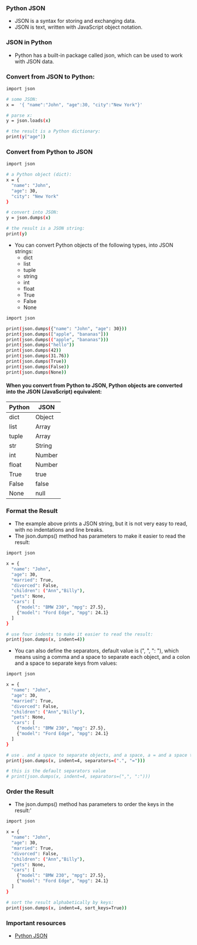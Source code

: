 ### Python JSON
* JSON is a syntax for storing and exchanging data.
* JSON is text, written with JavaScript object notation.

### JSON in Python
* Python has a built-in package called json, which can be used to work with JSON data.

### Convert from JSON to Python:
```bash
import json

# some JSON:
x =  '{ "name":"John", "age":30, "city":"New York"}'

# parse x:
y = json.loads(x)

# the result is a Python dictionary:
print(y["age"]) 
```

### Convert from Python to JSON
```bash
import json

# a Python object (dict):
x = {
  "name": "John",
  "age": 30,
  "city": "New York"
}

# convert into JSON:
y = json.dumps(x)

# the result is a JSON string:
print(y)
```

* You can convert Python objects of the following types, into JSON strings:
  * dict
  * list
  * tuple
  * string
  * int
  * float
  * True
  * False
  * None
```bash
import json

print(json.dumps({"name": "John", "age": 30}))
print(json.dumps(["apple", "bananas"]))
print(json.dumps(("apple", "bananas")))
print(json.dumps("hello"))
print(json.dumps(42))
print(json.dumps(31.76))
print(json.dumps(True))
print(json.dumps(False))
print(json.dumps(None)) 
```

#### When you convert from Python to JSON, Python objects are converted into the JSON (JavaScript) equivalent:

| Python | JSON   |
|--------|--------|
| dict   | Object |
| list   | Array  |
| tuple  | Array  |
| str    | String |
| int    | Number |
| float  | Number |
| True   | true   |
| False  | false  |
| None   | null   |


### Format the Result
* The example above prints a JSON string, but it is not very easy to read, with no indentations and line breaks.
* The json.dumps() method has parameters to make it easier to read the result:
```bash
import json

x = {
  "name": "John",
  "age": 30,
  "married": True,
  "divorced": False,
  "children": ("Ann","Billy"),
  "pets": None,
  "cars": [
    {"model": "BMW 230", "mpg": 27.5},
    {"model": "Ford Edge", "mpg": 24.1}
  ]
}

# use four indents to make it easier to read the result:
print(json.dumps(x, indent=4)) 
```

* You can also define the separators, default value is (", ", ": "), which means using a comma and a space to separate each object, and a colon and a space to separate keys from values:
```bash
import json

x = {
  "name": "John",
  "age": 30,
  "married": True,
  "divorced": False,
  "children": ("Ann","Billy"),
  "pets": None,
  "cars": [
    {"model": "BMW 230", "mpg": 27.5},
    {"model": "Ford Edge", "mpg": 24.1}
  ]
}

# use . and a space to separate objects, and a space, a = and a space to separate keys from their values:
print(json.dumps(x, indent=4, separators=(".", "="))) 

# this is the default separators value
# print(json.dumps(x, indent=4, separators=(",", ":"))) 
```

### Order the Result
* The json.dumps() method has parameters to order the keys in the result:'
```bash
import json

x = {
  "name": "John",
  "age": 30,
  "married": True,
  "divorced": False,
  "children": ("Ann","Billy"),
  "pets": None,
  "cars": [
    {"model": "BMW 230", "mpg": 27.5},
    {"model": "Ford Edge", "mpg": 24.1}
  ]
}

# sort the result alphabetically by keys:
print(json.dumps(x, indent=4, sort_keys=True)) 
```

### Important resources
* [Python JSON]("https://www.w3schools.com/python/python_json.asp")
